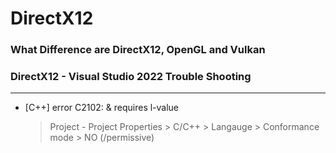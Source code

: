 # DirectX12
### What Difference are DirectX12, OpenGL and Vulkan

### DirectX12 - Visual Studio 2022 Trouble Shooting
- - -
* [C++] error C2102: & requires l-value
  > Project - Project Properties > C/C++ > Langauge > Conformance mode > NO (/permissive)
